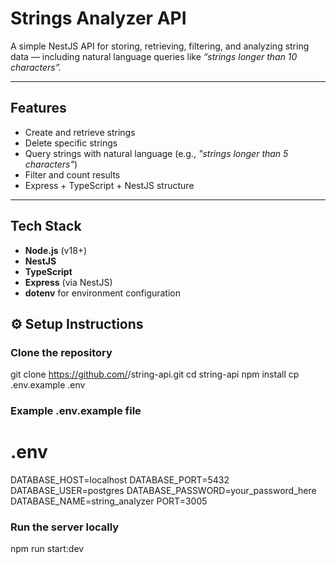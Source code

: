 # Strings Analyzer API

  A simple NestJS API for storing, retrieving, filtering, and analyzing string data — including natural language queries like _“strings longer than 10 characters”._

---

## Features
  - Create and retrieve strings
  - Delete specific strings
  - Query strings with natural language (e.g., _"strings longer than 5 characters"_)
  - Filter and count results
  - Express + TypeScript + NestJS structure

---

##  Tech Stack
  - **Node.js** (v18+)
  - **NestJS**
  - **TypeScript**
  - **Express** (via NestJS)
  - **dotenv** for environment configuration

## ⚙️ Setup Instructions

###  Clone the repository

git clone https://github.com/<your-username>/string-api.git
  cd string-api
  npm install
  cp .env.example .env

### Example .env.example file
  # .env
  DATABASE_HOST=localhost
  DATABASE_PORT=5432
  DATABASE_USER=postgres
  DATABASE_PASSWORD=your_password_here
  DATABASE_NAME=string_analyzer
  PORT=3005

### Run the server locally
  npm run start:dev

